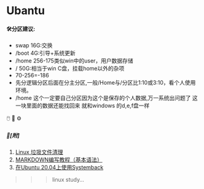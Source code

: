 # Ubantu

#### 🛠️分区建议:  
* swap 16G:交换  
* /boot  4G:引导+系统更新  
* /home 256-175类似win中的user，用户数据存储  
* /     50G:相当于win C盘，挂载home以外的杂项  
* 70-256=-186  
* 先分逻辑分区后面在分主分区,一般/Home与/分区比1:10或3:10，看个人使用环境。  
* /home 这个一定要自己分区因为这个是保存的个人数据,万一系统出问题了 这一块里面的数据还能找回来 就和windows 的d,e,f盘一样  

🖱️
🔨
⚙️
  



##### 🧬[附]
 1. [Linux 垃圾文件清理](https://github.com/caliph21/Ubantu/blob/main/Ubuntu%20Linux%E5%9E%83%E5%9C%BE%E6%96%87%E4%BB%B6%E6%B8%85%E7%90%86.doc)
 2. [MARKDOWN编写教程（基本语法）](https://github.com/caliph21/Ubantu/blob/main/GitHub%E4%B8%8AREADMEmd%E7%BC%96%E5%86%99%E6%95%99%E7%A8%8B%EF%BC%88%E5%9F%BA%E6%9C%AC%E8%AF%AD%E6%B3%95%EF%BC%89.txt)
 3. [在Ubuntu 20.04上使用Systemback](https://blog.csdn.net/caliph21/article/details/109167583)

>>>linux study…

